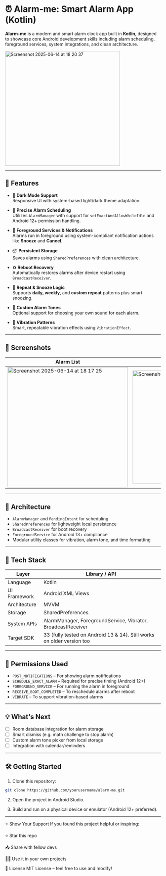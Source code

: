 # ⏰ Alarm-me: Smart Alarm App (Kotlin)

**Alarm-me** is a modern and smart alarm clock app built in **Kotlin**, designed to showcase core Android development skills including alarm scheduling, foreground services, system integrations, and clean architecture.

<img width="371" alt="Screenshot 2025-06-14 at 18 20 37" src="https://github.com/user-attachments/assets/98d0ba9b-1a8b-4211-95ec-e6787983c9fe" />


---

## 🚀 Features

- 🌙 **Dark Mode Support**  
  Responsive UI with system-based light/dark theme adaptation.
  
- 🔔 **Precise Alarm Scheduling**  
  Utilizes `AlarmManager` with support for `setExactAndAllowWhileIdle` and Android 12+ permission handling.

- 📣 **Foreground Services & Notifications**  
  Alarms run in foreground using system-compliant notification actions like **Snooze** and **Cancel**.

- 📦 **Persistent Storage**  
  Saves alarms using `SharedPreferences` with clean architecture.

- ♻️ **Reboot Recovery**  
  Automatically restores alarms after device restart using `BroadcastReceiver`.

- 🔁 **Repeat & Snooze Logic**  
  Supports **daily, weekly**, and **custom repeat** patterns plus smart snoozing.

- 🎵 **Custom Alarm Tones**  
  Optional support for choosing your own sound for each alarm.

- 📳 **Vibration Patterns**  
  Smart, repeatable vibration effects using `VibrationEffect`.

---

## 📸 Screenshots

| Alarm List | Set Alarm | Delete All |
|------------|-----------|--------------|
| <img width="389" alt="Screenshot 2025-06-14 at 18 17 25" src="https://github.com/user-attachments/assets/89d77424-629f-47aa-a4bd-497614cc5697" /> | <img width="367" alt="Screenshot 2025-06-14 at 18 15 45" src="https://github.com/user-attachments/assets/16ff0b81-2205-455c-bf51-d509356f236c" /> | <img width="360" alt="Screenshot 2025-06-14 at 18 18 06" src="https://github.com/user-attachments/assets/c7f5f757-6434-476b-ae34-e30bd9a5dbcf" /> |

---

## 🧠 Architecture

- `AlarmManager` and `PendingIntent` for scheduling
- `SharedPreferences` for lightweight local persistence
- `BroadcastReceiver` for boot recovery
- `ForegroundService` for Android 13+ compliance
- Modular utility classes for vibration, alarm tone, and time formatting

---

## 📱 Tech Stack

| Layer          | Library / API                        |
|----------------|--------------------------------------|
| Language       | Kotlin                               |
| UI Framework   | Android XML Views                    |
| Architecture   | MVVM                                 |
| Storage        | SharedPreferences                    |
| System APIs    | AlarmManager, ForegroundService, Vibrator, BroadcastReceiver |
| Target SDK     | 33 (fully tested on Android 13 & 14). Still works on older version too |

---

## 🔐 Permissions Used

- `POST_NOTIFICATIONS` – For showing alarm notifications
- `SCHEDULE_EXACT_ALARM` – Required for precise timing (Android 12+)
- `FOREGROUND_SERVICE` – For running the alarm in foreground
- `RECEIVE_BOOT_COMPLETED` – To reschedule alarms after reboot
- `VIBRATE` – To support vibration-based alarms

---

## 💡 What's Next

- [ ] Room database integration for alarm storage  
- [ ] Smart dismiss (e.g. math challenge to stop alarm)  
- [ ] Custom alarm tone picker from local storage  
- [ ] Integration with calendar/reminders

---

## 🛠️ Getting Started

1. Clone this repository:
```bash
git clone https://github.com/yourusername/alarm-me.git
```
2. Open the project in Android Studio.

3. Build and run on a physical device or emulator (Android 12+ preferred).

---

⭐️ Show Your Support
If you found this project helpful or inspiring:

⭐️ Star this repo

📥 Share with fellow devs

🧑‍💼 Use it in your own projects

📄 License
MIT License – feel free to use and modify!

